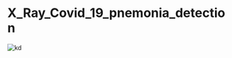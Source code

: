 # X_Ray_Covid_19_pnemonia_detection


![kd](https://raw.githubusercontent.com/shadab4150/X_Ray_Covid_19_pnemonia_detection_lung_segmentation/master/x-ray%20covid%20(1).png)



